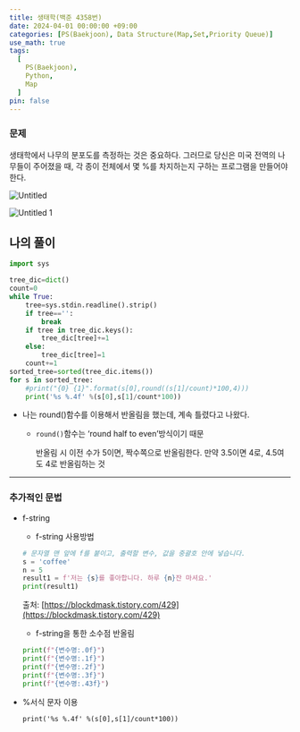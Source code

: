 ```yaml
---
title: 생태학(백준 4358번)
date: 2024-04-01 00:00:00 +09:00
categories: [PS(Baekjoon), Data Structure(Map,Set,Priority Queue)]
use_math: true
tags:
  [
    PS(Baekjoon),
    Python,
    Map
  ]
pin: false
---
```


### 문제

생태학에서 나무의 분포도를 측정하는 것은 중요하다. 그러므로 당신은 미국 전역의 나무들이 주어졌을 때, 각 종이 전체에서 몇 %를 차지하는지 구하는 프로그램을 만들어야 한다.

![Untitled](https://github.com/gihuni99/gihuni99.github.io/assets/90080065/35ce2b39-80fe-45d2-8354-7ec55599eaef)

![Untitled 1](https://github.com/gihuni99/gihuni99.github.io/assets/90080065/290a06b3-f188-4e1a-8723-c7311334bb87)


## 나의 풀이

```python
import sys

tree_dic=dict()
count=0
while True:
    tree=sys.stdin.readline().strip()
    if tree=='':
        break
    if tree in tree_dic.keys():
        tree_dic[tree]+=1
    else:
        tree_dic[tree]=1
    count+=1
sorted_tree=sorted(tree_dic.items())
for s in sorted_tree:
    #print("{0} {1}".format(s[0],round((s[1]/count)*100,4)))
    print('%s %.4f' %(s[0],s[1]/count*100))
```

- 나는 round()함수를 이용해서 반올림을 했는데, 계속 틀렸다고 나왔다.
    - `round()`함수는 ‘round half to even’방식이기 때문
        
        반올림 시 이전 수가 5이면, 짝수쪽으로 반올림한다. 만약 3.5이면 4로, 4.5여도 4로 반올림하는 것
        

---

### 추가적인 문법

- f-string
    - f-string 사용방법
    
    ```python
    # 문자열 맨 앞에 f를 붙이고, 출력할 변수, 값을 중괄호 안에 넣습니다.
    s = 'coffee'
    n = 5
    result1 = f'저는 {s}를 좋아합니다. 하루 {n}잔 마셔요.'
    print(result1)
    
    ```
    
    출처: [https://blockdmask.tistory.com/429](https://blockdmask.tistory.com/429)
    
    - f-string을 통한 소수점 반올림
    
    ```python
    print(f"{변수명:.0f}")
    print(f"{변수명:.1f}")
    print(f"{변수명:.2f}")
    print(f"{변수명:.3f}")
    print(f"{변수명:.43f}")
    ```
    
- %서식 문자 이용
    
    `print('%s %.4f' %(s[0],s[1]/count*100))`